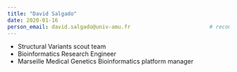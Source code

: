 ```yaml
---
title: "David Salgado"															# required
date: 2020-01-16																		# optional
person_email: david.salgado@univ-amu.fr							# recommended
---
```


* Structural Variants scout team
* Bioinformatics Research Engineer
* Marseille Medical Genetics Bioinformatics platform manager
